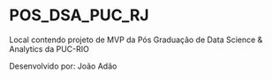 # POS_DSA_PUC_RJ

Local contendo projeto de MVP da Pós Graduação de Data Science & Analytics da PUC-RIO

Desenvolvido por: João Adão
